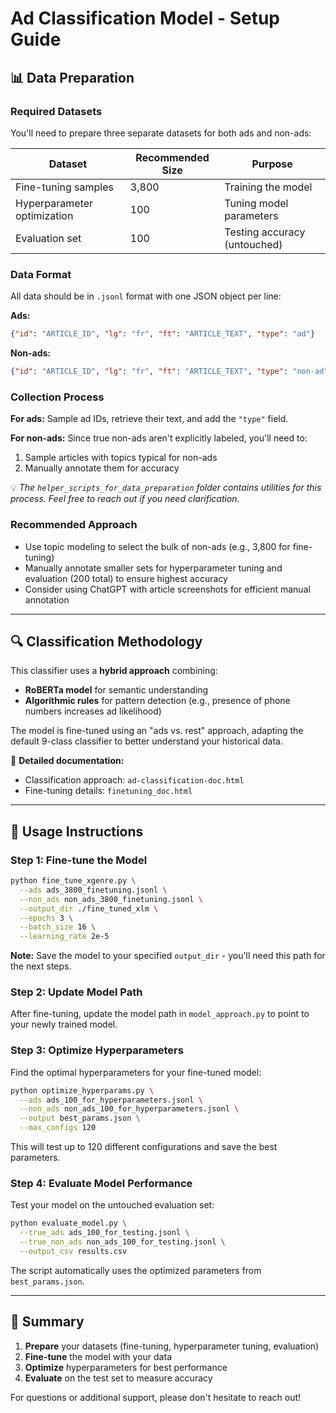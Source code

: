 # Ad Classification Model - Setup Guide

## 📊 Data Preparation

### Required Datasets

You'll need to prepare three separate datasets for both ads and non-ads:

| Dataset | Recommended Size | Purpose |
|---------|-----------------|---------|
| Fine-tuning samples | 3,800 | Training the model |
| Hyperparameter optimization | 100 | Tuning model parameters |
| Evaluation set | 100 | Testing accuracy (untouched) |

### Data Format

All data should be in `.jsonl` format with one JSON object per line:

**Ads:**
```json
{"id": "ARTICLE_ID", "lg": "fr", "ft": "ARTICLE_TEXT", "type": "ad"}
```

**Non-ads:**
```json
{"id": "ARTICLE_ID", "lg": "fr", "ft": "ARTICLE_TEXT", "type": "non-ad"}
```

### Collection Process

**For ads:** Sample ad IDs, retrieve their text, and add the `"type"` field.

**For non-ads:** Since true non-ads aren't explicitly labeled, you'll need to:
1. Sample articles with topics typical for non-ads
2. Manually annotate them for accuracy

💡 *The `helper_scripts_for_data_preparation` folder contains utilities for this process. Feel free to reach out if you need clarification.*

### Recommended Approach

- Use topic modeling to select the bulk of non-ads (e.g., 3,800 for fine-tuning)
- Manually annotate smaller sets for hyperparameter tuning and evaluation (200 total) to ensure highest accuracy
- Consider using ChatGPT with article screenshots for efficient manual annotation

---

## 🔍 Classification Methodology

This classifier uses a **hybrid approach** combining:

- **RoBERTa model** for semantic understanding
- **Algorithmic rules** for pattern detection (e.g., presence of phone numbers increases ad likelihood)

The model is fine-tuned using an "ads vs. rest" approach, adapting the default 9-class classifier to better understand your historical data.

📖 **Detailed documentation:**
- Classification approach: `ad-classification-doc.html`
- Fine-tuning details: `finetuning_doc.html`

---

## 🚀 Usage Instructions

### Step 1: Fine-tune the Model

```bash
python fine_tune_xgenre.py \
  --ads ads_3800_finetuning.jsonl \
  --non_ads non_ads_3800_finetuning.jsonl \
  --output_dir ./fine_tuned_xlm \
  --epochs 3 \
  --batch_size 16 \
  --learning_rate 2e-5
```

**Note:** Save the model to your specified `output_dir` - you'll need this path for the next steps.

### Step 2: Update Model Path

After fine-tuning, update the model path in `model_approach.py` to point to your newly trained model.

### Step 3: Optimize Hyperparameters

Find the optimal hyperparameters for your fine-tuned model:

```bash
python optimize_hyperparams.py \
  --ads ads_100_for_hyperparameters.jsonl \
  --non_ads non_ads_100_for_hyperparameters.jsonl \
  --output best_params.json \
  --max_configs 120
```

This will test up to 120 different configurations and save the best parameters.

### Step 4: Evaluate Model Performance

Test your model on the untouched evaluation set:

```bash
python evaluate_model.py \
  --true_ads ads_100_for_testing.jsonl \
  --true_non_ads non_ads_100_for_testing.jsonl \
  --output_csv results.csv
```

The script automatically uses the optimized parameters from `best_params.json`.

---

## 📝 Summary

1. **Prepare** your datasets (fine-tuning, hyperparameter tuning, evaluation)
2. **Fine-tune** the model with your data
3. **Optimize** hyperparameters for best performance
4. **Evaluate** on the test set to measure accuracy

For questions or additional support, please don't hesitate to reach out!